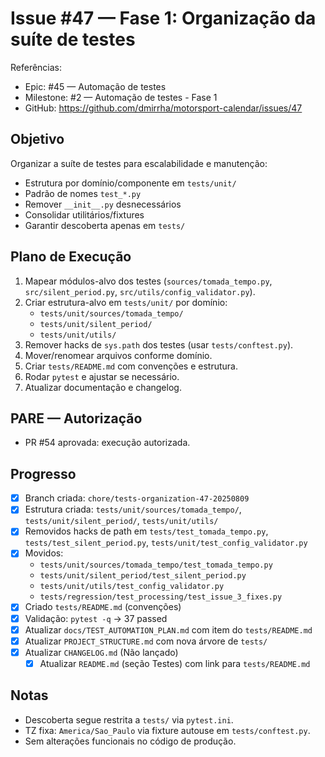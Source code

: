 # Issue #47 — Fase 1: Organização da suíte de testes

Referências:
- Epic: #45 — Automação de testes
- Milestone: #2 — Automação de testes - Fase 1
- GitHub: https://github.com/dmirrha/motorsport-calendar/issues/47

## Objetivo
Organizar a suíte de testes para escalabilidade e manutenção:
- Estrutura por domínio/componente em `tests/unit/`
- Padrão de nomes `test_*.py`
- Remover `__init__.py` desnecessários
- Consolidar utilitários/fixtures
- Garantir descoberta apenas em `tests/`

## Plano de Execução
1. Mapear módulos-alvo dos testes (`sources/tomada_tempo.py`, `src/silent_period.py`, `src/utils/config_validator.py`).
2. Criar estrutura-alvo em `tests/unit/` por domínio:
   - `tests/unit/sources/tomada_tempo/`
   - `tests/unit/silent_period/`
   - `tests/unit/utils/`
3. Remover hacks de `sys.path` dos testes (usar `tests/conftest.py`).
4. Mover/renomear arquivos conforme domínio.
5. Criar `tests/README.md` com convenções e estrutura.
6. Rodar `pytest` e ajustar se necessário.
7. Atualizar documentação e changelog.

## PARE — Autorização
- PR #54 aprovada: execução autorizada.

## Progresso
- [x] Branch criada: `chore/tests-organization-47-20250809`
- [x] Estrutura criada: `tests/unit/sources/tomada_tempo/`, `tests/unit/silent_period/`, `tests/unit/utils/`
- [x] Removidos hacks de path em `tests/test_tomada_tempo.py`, `tests/test_silent_period.py`, `tests/unit/test_config_validator.py`
- [x] Movidos:
  - `tests/unit/sources/tomada_tempo/test_tomada_tempo.py`
  - `tests/unit/silent_period/test_silent_period.py`
  - `tests/unit/utils/test_config_validator.py`
  - `tests/regression/test_processing/test_issue_3_fixes.py`
- [x] Criado `tests/README.md` (convenções)
- [x] Validação: `pytest -q` → 37 passed
- [x] Atualizar `docs/TEST_AUTOMATION_PLAN.md` com item do `tests/README.md`
- [x] Atualizar `PROJECT_STRUCTURE.md` com nova árvore de `tests/`
- [x] Atualizar `CHANGELOG.md` (Não lançado)
  - [x] Atualizar `README.md` (seção Testes) com link para `tests/README.md`

## Notas
- Descoberta segue restrita a `tests/` via `pytest.ini`.
- TZ fixa: `America/Sao_Paulo` via fixture autouse em `tests/conftest.py`.
- Sem alterações funcionais no código de produção.
